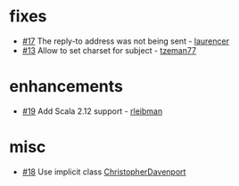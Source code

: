 # fixes

* [#17](https://github.com/softprops/courier/pull/17) The reply-to address was not being sent - [laurencer](https://github.com/laurencer)
* [#13](https://github.com/softprops/courier/pull/13) Allow to set charset for subject - [tzeman77](https://github.com/tzeman77)

# enhancements 
* [#19](https://github.com/softprops/courier/pull/19) Add Scala 2.12 support - [rleibman](https://github.com/rleibman)

# misc
* [#18](https://github.com/softprops/courier/pull/18) Use implicit class [ChristopherDavenport](https://github.com/ChristopherDavenport)
